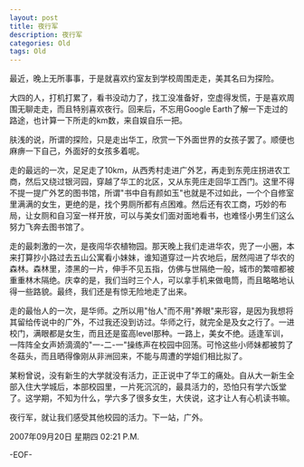 ```yaml
---
layout: post
title: 夜行军
description: 夜行军
categories: Old
tags: Old
---
```

最近，晚上无所事事，于是就喜欢约室友到学校周围走走，美其名曰为探险。  
  
大四的人，打机打累了，看书没动力了，找工没准备好，空虚得发慌，于是喜欢周围无聊走走，而且特别喜欢夜行。回来后，不忘用Google Earth了解一下走过的路途，也计算一下所走的km数，来自娱自乐一把。  
  
肤浅的说，所谓的探险，只是走出华工，欣赏一下外面世界的女孩子罢了。顺便也麻痹一下自己，外面好的女孩多着呢。  
  
走的最远的一次，足足走了10km，从西秀村走进广外艺，再走到东莞庄拐进农工商，然后又绕过银河园，穿越了华工的北区，又从东莞庄走回华工西门。这里不得不提一提广外艺的图书馆，所谓"书中自有颜如玉"也就是不过如此，一个个自修室里满满的女生，更绝的是，找个男厕所都有点困难。然后还有农工商，巧妙的布局，让女厕和自习室一样开放，可以与美女们面对面地看书，也难怪小男生们这么努力飞奔去图书馆了。  
  
走的最刺激的一次，是夜闯华农植物园。那天晚上我们走进华农，兜了一小圈，本来打算抄小路过去五山公寓看小妹妹，谁知道穿过一片农地后，居然闯进了华农的森林。森林里，漆黑的一片，伸手不见五指，仿佛与世隔绝一般，城市的繁喧都被重重林木隔绝。庆幸的是，我们当时三个人，可以拿手机来做电筒，而且略略地认得一些路貌。最终，我们还是有惊无险地走了出来。  
  
走的最怡人的一次，是华师。之所以用"怡人"而不用"养眼"来形容，是因为我想将其留给传说中的广外，不过我还没到访过。华师之行，就完全是及女之行了。一进校门，满眼都是女生，而且还是蛮高level那种。一路上，美女不绝。适逢军训，一阵阵全女声娇滴滴的"一-二-一"操练声在校园中回荡。可怜这些小师妹都被剪了冬菇头，而且晒得像刚从非洲回来，不能与周遭的学姐们相比拟了。  
  
某粉曾说，没有新生的大学就没有活力，正正说中了华工的痛处。自从大一新生全部入住大学城后，本部校园里，一片死沉沉的，最具活力的，恐怕只有学六饭堂了。这学期，不知为什么，学六多了很多女生，大侠说，这才让人有心机读书嘛。  
  
夜行军，就让我们感受其他校园的活力。下一站，广外。

2007年09月20日 星期四  02:21 P.M.

-EOF-